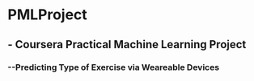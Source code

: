 # PMLProject
## - Coursera Practical Machine Learning Project
### --Predicting Type of Exercise via Weareable Devices
